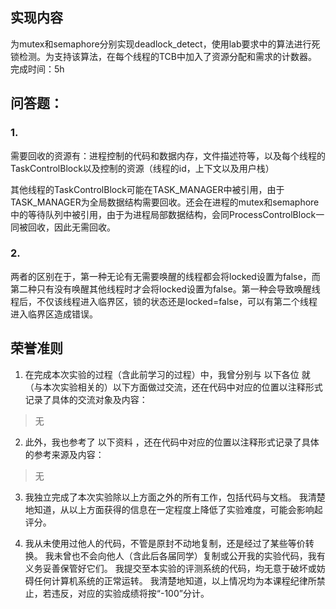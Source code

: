 ## 实现内容
为mutex和semaphore分别实现deadlock_detect，使用lab要求中的算法进行死锁检测。为支持该算法，在每个线程的TCB中加入了资源分配和需求的计数器。
完成时间：5h

## 问答题：
### 1.
需要回收的资源有：进程控制的代码和数据内存，文件描述符等，以及每个线程的TaskControlBlock以及控制的资源（线程的id，上下文以及用户栈）

其他线程的TaskControlBlock可能在TASK_MANAGER中被引用，由于TASK_MANAGER为全局数据结构需要回收。还会在进程的mutex和semaphore中的等待队列中被引用，由于为进程局部数据结构，会同ProcessControlBlock一同被回收，因此无需回收。

### 2.
两者的区别在于，第一种无论有无需要唤醒的线程都会将locked设置为false，而第二种只有没有唤醒其他线程时才会将locked设置为false。第一种会导致唤醒线程后，不仅该线程进入临界区，锁的状态还是locked=false，可以有第二个线程进入临界区造成错误。

## 荣誉准则

1. 在完成本次实验的过程（含此前学习的过程）中，我曾分别与 以下各位 就（与本次实验相关的）以下方面做过交流，还在代码中对应的位置以注释形式记录了具体的交流对象及内容：

>无

2. 此外，我也参考了 以下资料 ，还在代码中对应的位置以注释形式记录了具体的参考来源及内容：

>无

3. 我独立完成了本次实验除以上方面之外的所有工作，包括代码与文档。 我清楚地知道，从以上方面获得的信息在一定程度上降低了实验难度，可能会影响起评分。

4. 我从未使用过他人的代码，不管是原封不动地复制，还是经过了某些等价转换。 我未曾也不会向他人（含此后各届同学）复制或公开我的实验代码，我有义务妥善保管好它们。 我提交至本实验的评测系统的代码，均无意于破坏或妨碍任何计算机系统的正常运转。 我清楚地知道，以上情况均为本课程纪律所禁止，若违反，对应的实验成绩将按“-100”分计。